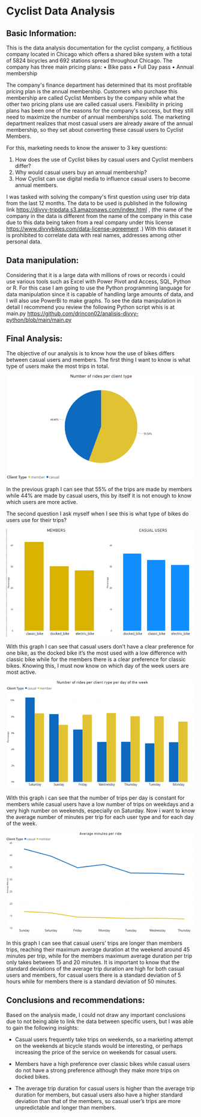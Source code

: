 # Cyclist Data Analysis

## Basic Information:

This is the data analysis documentation for the cyclist company, a fictitious company located in Chicago which offers a shared bike system with a total of 5824 bicycles and 692 stations spread throughout Chicago.
The company has three main pricing plans:
• Bike pass
• Full Day pass
• Annual membership

The company's finance department has determined that its most profitable pricing plan is the annual membership. Customers who purchase this membership are called Cyclist Members by the company while what the other two pricing plans use are called casual users.
Flexibility in pricing plans has been one of the reasons for the company's success, but they still need to maximize the number of annual memberships sold.
The marketing department realizes that most casual users are already aware of the annual membership, so they set about converting these casual users to Cyclist Members.

For this, marketing needs to know the answer to 3 key questions:
1. How does the use of Cyclist bikes by casual users and Cyclist members differ?
2. Why would casual users buy an annual membership?
3. How Cyclist can use digital media to influence casual users to become annual members.

I was tasked with solving the company's first question using user trip data from the last 12 months.
The data to be used is published in the following link https://divvy-tripdata.s3.amazonaws.com/index.html , (the name of the company in the data is different from the name of the company in this case due to this data being taken from a real company under this license https://www.divvybikes.com/data-license-agreement .)
With this dataset it is prohibited to correlate data with real names, addresses among other personal data.

## Data manipulation:
Considering that it is a large data with millions of rows or records i could use various tools such as Excel with Power Pivot and Access, SQL, Python or R.
For this case I am going to use the Python programming language for data manipulation since it is capable of handling large amounts of data, and I will also use PowerBi to make graphs.
To see the data manipulation in detail I recommend you review the following Python script whis is at main.py
https://github.com/drincon02/analisis-divvy-python/blob/main/main.py

## Final Analysis:
The objective of our analysis is to know how the use of bikes differs between casual users and members.
The first thing I want to know is what type of users make the most trips in total.

![Image text](https://github.com/drincon02/analisis-divvy/blob/main/Imagen2.png)

In the previous graph I can see that 55% of the trips are made by members while 44% are made by casual users, this by itself it is not enough to know which users are more active.

The second question I ask myself when I see this is what type of bikes do users use for their trips?

![Image text](https://github.com/drincon02/analisis-divvy/blob/main/Imagen1.png)

With this graph I can see that casual users don’t have a clear preference for one bike, as the docked bike it’s the most used with a low difference with classic bike while for the members there is a clear preference for classic bikes.
Knowing this, I must now know on which day of the week users are most active.

![Image text](https://github.com/drincon02/analisis-divvy/blob/main/Imagen3.png)

With this graph i can see that the number of trips per day is constant for members while casual users have a low number of trips on weekdays and a very high number on weekends, especially on Saturday.
Now i want to know the average number of minutes per trip for each user type and for each day of the week.

![Image text](https://github.com/drincon02/analisis-divvy/blob/main/image.png)

In this graph I can see that casual users’ trips are longer than members trips, reaching their maximum average duration at the weekend around 45 minutes per trip, while for the members maximum average duration per trip only takes between 15 and 20 minutes.
It is important to know that the standard deviations of the average trip duration are high for both casual users and members, for casual users there is a standard deviation of 5 hours while for members there is a standard deviation of 50 minutes.

## Conclusions and recommendations:
Based on the analysis made, I could not draw any important conclusions due to not being able to link the data between specific users, but I was able to gain the following insights:
- Casual users frequently take trips on weekends, so a marketing attempt on the weekends at bicycle stands would be interesting, or perhaps increasing the price of the service on weekends for casual users.

- Members have a high preference over classic bikes while casual users do not have a strong preference although they make more trips on docked bikes.

- The average trip duration for casual users is higher than the average trip duration for members, but casual users also have a higher standard deviation than that of the members, so casual user’s trips are more unpredictable and longer than members.
